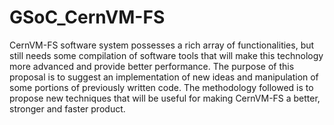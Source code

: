 # GSoC_CernVM-FS
CernVM-FS software system possesses a rich array of functionalities, but still needs some compilation of software tools that will make this technology more advanced and provide better performance. The purpose of this proposal is to suggest an implementation of new ideas and manipulation of some portions of previously written code. The methodology followed is
to propose new techniques that will be useful for making CernVM-FS a better, stronger and faster product.

